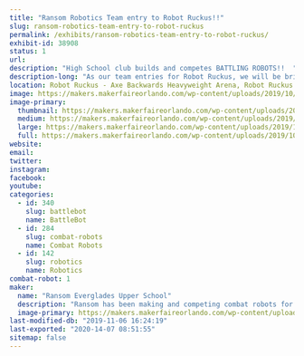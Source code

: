 ```yaml
---
title: "Ransom Robotics Team entry to Robot Ruckus!!"
slug: ransom-robotics-team-entry-to-robot-ruckus
permalink: /exhibits/ransom-robotics-team-entry-to-robot-ruckus/
exhibit-id: 38908
status: 1
url: 
description: "High School club builds and competes BATTLING ROBOTS!!  "
description-long: "As our team entries for Robot Ruckus, we will be bringing 2 of the 15lb \"DogeWeight\" robots (Saitama and Lecter) as well as 2 of the 3lb \"BeetleWeight\" robots (French Revolution and Angry Calf).  Lecter came in 2nd last Spring at the Miami-Dade Youth Fair, as well as taking second place at BattleBeach Lite in Daytona the prior September.  French Revolution came in First Place at the Youth Fair, and lastly  Angry Calf was the victor at \"RoboSLAM\" last February (also in Miami-Dade).  These are some pretty serious little machines, designed, constructed, maintained and operated by High School Students.  Come see us fight, break, rebuild and fight again.  Adapt, Improvise, Overcome!!"
location: Robot Ruckus - Axe Backwards Heavyweight Arena, Robot Ruckus - Small Arena
image: https://makers.makerfaireorlando.com/wp-content/uploads/2019/10/Battle-Photo-3-Lecter-Appa.png
image-primary:
  thumbnail: https://makers.makerfaireorlando.com/wp-content/uploads/2019/10/Battle-Photo-3-Lecter-Appa-150x150.png
  medium: https://makers.makerfaireorlando.com/wp-content/uploads/2019/10/Battle-Photo-3-Lecter-Appa-292x300.png
  large: https://makers.makerfaireorlando.com/wp-content/uploads/2019/10/Battle-Photo-3-Lecter-Appa.png
  full: https://makers.makerfaireorlando.com/wp-content/uploads/2019/10/Battle-Photo-3-Lecter-Appa.png
website: 
email: 
twitter: 
instagram: 
facebook: 
youtube: 
categories:
  - id: 340
    slug: battlebot
    name: BattleBot
  - id: 284
    slug: combat-robots
    name: Combat Robots
  - id: 142
    slug: robotics
    name: Robotics
combat-robot: 1
maker:
  name: "Ransom Everglades Upper School"
  description: "Ransom has been making and competing combat robots for at least a dozen years.  We have in-house CAD, Milling, 3dprint, Metal Hardening and more.  We have also explored Arduino, operate a FarmBot, and of course have VEX EDR teams at the upper school and VEXIQ at our middle school.  "
  image-primary: https://makers.makerfaireorlando.com/wp-content/uploads/2019/10/RE-logo.png
last-modified-db: "2019-11-06 16:24:19"
last-exported: "2020-14-07 08:51:55"
sitemap: false
---
```


